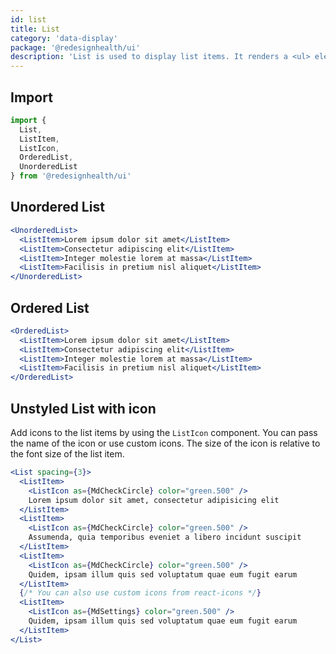 ```yaml
---
id: list
title: List
category: 'data-display'
package: '@redesignhealth/ui'
description: 'List is used to display list items. It renders a <ul> element by default.'
---
```


## Import

```js
import {
  List,
  ListItem,
  ListIcon,
  OrderedList,
  UnorderedList
} from '@redesignhealth/ui'
```

## Unordered List

```jsx
<UnorderedList>
  <ListItem>Lorem ipsum dolor sit amet</ListItem>
  <ListItem>Consectetur adipiscing elit</ListItem>
  <ListItem>Integer molestie lorem at massa</ListItem>
  <ListItem>Facilisis in pretium nisl aliquet</ListItem>
</UnorderedList>
```

## Ordered List

```jsx
<OrderedList>
  <ListItem>Lorem ipsum dolor sit amet</ListItem>
  <ListItem>Consectetur adipiscing elit</ListItem>
  <ListItem>Integer molestie lorem at massa</ListItem>
  <ListItem>Facilisis in pretium nisl aliquet</ListItem>
</OrderedList>
```

## Unstyled List with icon

Add icons to the list items by using the `ListIcon` component. You can pass the
name of the icon or use custom icons. The size of the icon is relative to the
font size of the list item.

```jsx
<List spacing={3}>
  <ListItem>
    <ListIcon as={MdCheckCircle} color="green.500" />
    Lorem ipsum dolor sit amet, consectetur adipisicing elit
  </ListItem>
  <ListItem>
    <ListIcon as={MdCheckCircle} color="green.500" />
    Assumenda, quia temporibus eveniet a libero incidunt suscipit
  </ListItem>
  <ListItem>
    <ListIcon as={MdCheckCircle} color="green.500" />
    Quidem, ipsam illum quis sed voluptatum quae eum fugit earum
  </ListItem>
  {/* You can also use custom icons from react-icons */}
  <ListItem>
    <ListIcon as={MdSettings} color="green.500" />
    Quidem, ipsam illum quis sed voluptatum quae eum fugit earum
  </ListItem>
</List>
```
